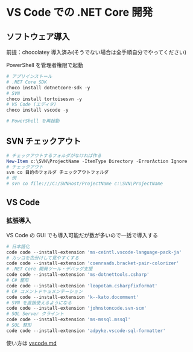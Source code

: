 # VS Code での .NET Core 開発

## ソフトウェア導入

前提：chocolatey 導入済み(そうでない場合は全手順自分でやってください)

PowerShell を管理者権限で起動

```powershell
# アプリインストール
# .NET Core SDK
choco install dotnetcore-sdk -y
# SVN
choco install tortoisesvn -y
# VS Code (エディタ)
choco install vscode -y

# PowerShell を再起動

```

## SVN チェックアウト

```powershell
# チェックアウトするフォルダがなければ作る
New-Item c:\SVN\ProjectName -ItemType Directory -ErrorAction Ignore
# チェックアウト
svn co 目的のフォルダ チェックアウトフォルダ
# 例
# svn co file:///C:/SVNHost/ProjectName c:\SVN\ProjectName
```

## VS Code

### 拡張導入

VS Code の GUI でも導入可能だが数が多いので一括で導入する

```powershell
# 日本語化
code code --install-extension 'ms-ceintl.vscode-language-pack-ja'
# カッコを色分けして見やすくする
code code --install-extension 'coenraads.bracket-pair-colorizer'
# .NET Core 開発ツール・デバッグ支援
code code --install-extension 'ms-dotnettools.csharp'
# C# 整形
code code --install-extension 'leopotam.csharpfixformat'
# C# コメントドキュメンテーション
code code --install-extension 'k--kato.docomment'
# SVN を直接使えるようになる
code code --install-extension 'johnstoncode.svn-scm'
# SQL Server クライント
code code --install-extension 'ms-mssql.mssql'
# SQL 整形
code code --install-extension 'adpyke.vscode-sql-formatter'

```

使い方は [vscode.md](vscode.md)
